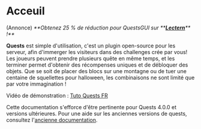 # Acceuil

(Annonce) _**Obtenez 25 % de réduction pour QuestsGUI sur **_[_**Lectern**_](https://lectern.browsit.org/resources/?sort=downloads&)_** !**_

**Quests** est simple d'utilisation, c'est un plugin open-source pour les serveur, afin d'immerger les visiteurs dans des challenges crée par vous! Les joueurs peuvent prendre plusieurs quête en même temps, et les terminer permet d'obtenir des récompenses uniques et de débloquer des objets. Que se soit de placer des blocs sur une montagne ou de tuer une centaine de squellettes pour halloween, les combinaisons ne sont limité que par votre immagination !

Vidéo de démonstration : [Tuto Quests FR](https://www.youtube.com/watch?v=AJVMFyGsV5A)

Cette documentation s'efforce d'être pertinente pour Quests 4.0.0 et versions ultérieures. Pour une aide sur les anciennes versions de quests, consultez l'[ancienne documentation](https://github.com/PikaMug/Quests/wiki/Ye-Ol'-Legacy-Documentation).

